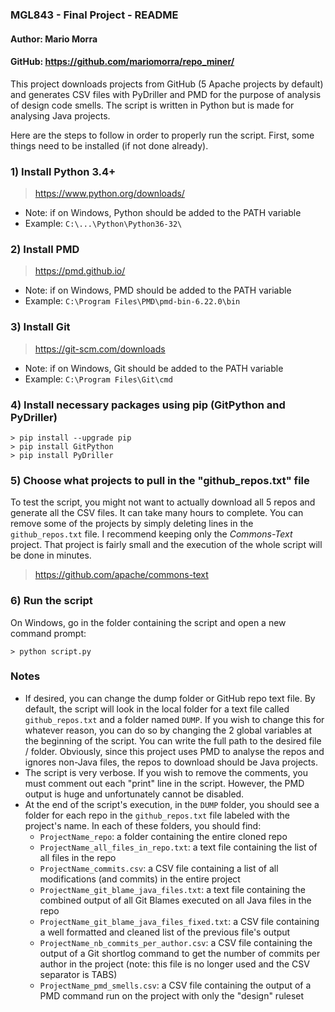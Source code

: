 ### MGL843 - Final Project - README
#### Author: Mario Morra
#### GitHub: https://github.com/mariomorra/repo_miner/

This project downloads projects from GitHub (5 Apache projects by default) and generates CSV files with PyDriller and PMD for the purpose of analysis of design code smells. The script is written in Python but is made for analysing Java projects.

Here are the steps to follow in order to properly run the script. First, some things need to be installed (if not done already).


### 1) Install Python 3.4+
> https://www.python.org/downloads/

- Note: if on Windows, Python should be added to the PATH variable
- Example: `C:\...\Python\Python36-32\`


### 2) Install PMD
> https://pmd.github.io/

- Note: if on Windows, PMD should be added to the PATH variable
- Example: `C:\Program Files\PMD\pmd-bin-6.22.0\bin`


### 3) Install Git
> https://git-scm.com/downloads

- Note: if on Windows, Git should be added to the PATH variable
- Example: `C:\Program Files\Git\cmd`


### 4) Install necessary packages using pip (GitPython and PyDriller)
```
> pip install --upgrade pip
> pip install GitPython
> pip install PyDriller
```

### 5) Choose what projects to pull in the "github_repos.txt" file
To test the script, you might not want to actually download all 5 repos and generate all the CSV files. It can take many hours to complete. You can remove some of the projects by simply deleting lines in the `github_repos.txt` file. I recommend keeping only the *Commons-Text* project. That project is fairly small and the execution of the whole script will be done in minutes.
> https://github.com/apache/commons-text


### 6) Run the script
On Windows, go in the folder containing the script and open a new command prompt:
```
> python script.py
```

### Notes
- If desired, you can change the dump folder or GitHub repo text file. By default, the script will look in the local folder for a text file called `github_repos.txt` and a folder named `DUMP`. If you wish to change this for whatever reason, you can do so by changing the 2 global variables at the beginning of the script. You can write the full path to the desired file / folder. Obviously, since this project uses PMD to analyse the repos and ignores non-Java files, the repos to download should be Java projects.
- The script is very verbose. If you wish to remove the comments, you must comment out each "print" line in the script. However, the PMD output is huge and unfortunately cannot be disabled.
- At the end of the script's execution, in the `DUMP` folder, you should see a folder for each repo in the `github_repos.txt` file labeled with the project's name. In each of these folders, you should find:
  - `ProjectName_repo`: a folder containing the entire cloned repo
  - `ProjectName_all_files_in_repo.txt`: a text file containing the list of all files in the repo
  - `ProjectName_commits.csv`: a CSV file containing a list of all modifications (and commits) in the entire project
  - `ProjectName_git_blame_java_files.txt`: a text file containing the combined output of all Git Blames executed on all Java files in the repo
  - `ProjectName_git_blame_java_files_fixed.txt`: a CSV file containing a well formatted and cleaned list of the previous file's output
  - `ProjectName_nb_commits_per_author.csv`: a CSV file containing the output of a Git shortlog command to get the number of commits per author in the project (note: this file is no longer used and the CSV separator is TABS)
  - `ProjectName_pmd_smells.csv`: a CSV file containing the output of a PMD command run on the project with only the "design" ruleset
